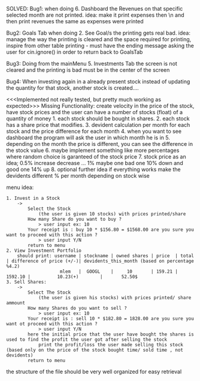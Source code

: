 SOLVED: Bug1: when doing 6. Dashboard the Revenues on that specific selected month are not printed. 
    idea: make it print expenses then \n and then print revenues the same as expenses were printed 

Bug2: Goals Tab when doing 2. See Goal/s the printing gets real bad.
    idea: manage the way the printing is cleared and the space required for printing, inspire from other table printing 
            - must have the ending message asking the user for cin.ignore() in order to return back to GoalsTab

Bug3: Doing from the mainMenu 5. Investments Tab the screen is not cleared and
            the printing is bad must be in the center of the screen

Bug4: When investing again in a already present stock instead of updating the quantity for that stock,
    another stock is created....

<<<Implemented not really tested, but pretty much working as expected>>>
Missing Functionality: create velocity in the price of the stock, have stock prices 
        and the user can have a number of stocks (float) of a quantity of money 
        1. each stock should be bought in shares.
        2. each stock has a share price that modifies.
        3. devident calculation per month for each stock and the price difference for each month
        4. when you want to see dashboard the program will ask the user in which month he is in 
        5. depending on the month the price is different, you can see the difference in the stock value
        6. maybe implement something like more percentages where random choice is garanteed of the stock price
        7. stock price as an idea; 0.5% increase decrease ... 1% maybe one bad one 10% down and good one 14% up
        8. optional further idea if everything works make the devidents different % per month depending on stock wise

menu idea:
    
    1. Invest in a Stock 
        ->
            Select the Stock 
                (the user is given 10 stocks) with prices printed/share
            How many Share do you want to buy ?
                > user input ex: 10
            Your receipt is : buy 10 * $156.80 = $1568.00 are you sure you want to proceed with this action ?
                > user input Y/N
            return to menu
    2. View Investment Portfolio
        should print: username | stockname | owned shares | price  | total   | difference of price (+/-)| devidents_this_month (based on percentage %4.2)
                        mlem   |  GOOGL    |     10       | 159.21 | 1592.10 |          10.23(+)        |       52.50$
    3. Sell Shares:
        -> 
            Select The Stock
                (the user is given his stocks) with prices printed/ share ammount
            How many Shares do you want to sell ?
                > user input ex: 10
            Your receipt is : sell 10 * $182.80 = 1828.00 are you sure you want ot proceed with this action ?  
                > user input Y/N
            here the initial price that the user have bought the shares is used to find the profit the user got after selling the stock
                print the profit/loss the user made selling this stock  (based only on the price of the stock bought time/ sold time , not devidents) 
            return to menu

the structure of the file should be very well organized for easy retrieval

